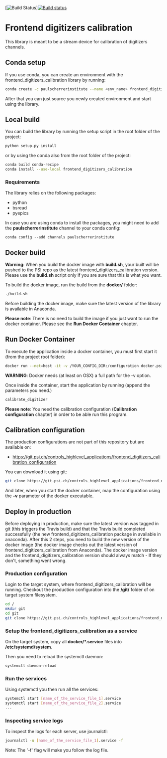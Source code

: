 [![Build Status](https://travis-ci.org/datastreaming/frontend_digitizers_calibration.svg?branch=master)][![Build status](https://ci.appveyor.com/api/projects/status/tigeg1p1wi90aruy?svg=true)](https://ci.appveyor.com/project/Babicaa/frontend-digitizers-calibration)

# Frontend digitizers calibration
This library is meant to be a stream device for calibration of digitizers channels.

## Conda setup
If you use conda, you can create an environment with the frontend_digitizers_calibration library by running:

```bash
conda create -c paulscherrerinstitute --name <env_name> frontend_digitizers_calibration
```

After that you can just source you newly created environment and start using the library.

## Local build
You can build the library by running the setup script in the root folder of the project:

```bash
python setup.py install
```

or by using the conda also from the root folder of the project:

```bash
conda build conda-recipe
conda install --use-local frontend_digitizers_calibration
```

### Requirements
The library relies on the following packages:

- python
- bsread
- pyepics

In case you are using conda to install the packages, you might need to add the **paulscherrerinstitute** channel to 
your conda config:

```
conda config --add channels paulscherrerinstitute
```

## Docker build
**Warning**: When you build the docker image with **build.sh**, your built will be pushed to the PSI repo as the 
latest frontend_digitizers_calibration version. Please use the **build.sh** script only if you are sure that this is 
what you want.

To build the docker image, run the build from the **docker/** folder:
```bash
./build.sh
```

Before building the docker image, make sure the latest version of the library is available in Anaconda.

**Please note**: There is no need to build the image if you just want to run the docker container. 
Please see the **Run Docker Container** chapter.

## Run Docker Container
To execute the application inside a docker container, you must first start it (from the project root folder):
```bash
docker run --net=host -it -v /YOUR_CONFIG_DIR:/configuration docker.psi.ch:5000/frontend_digitizers_calibration /bin/bash
```

**WARNING**: Docker needs (at least on OSX) a full path for the -v option.

Once inside the container, start the application by running (append the parameters you need.)
```bash
calibrate_digitizer
```

**Please note**: You need the calibration configuration (**Calibration configuration** chapter) in order to be 
able run this program.

## Calibration configuration

The production configurations are not part of this repository but are available on:
- https://git.psi.ch/controls_highlevel_applications/frontend_digitizers_calibration_configuration

You can download it using git:
```bash
git clone https://git.psi.ch/controls_highlevel_applications/frontend_digitizers_calibration_configuration.git
```

And later, when you start the docker container, map the configuration using the **-v** parameter of the docker 
executable.

## Deploy in production

Before deploying in production, make sure the latest version was tagged in git (this triggers the Travis build) and 
that the Travis build completed successfully (the new frontend_digitizers_calibration package in available in anaconda). 
After this 2 steps, you need to build the new version of the docker image (the docker image checks out the latest 
version of frontend_digitizers_calibration from Anaconda). 
The docker image version and the frontend_digitizers_calibration version should always match - 
If they don't, something went wrong.

### Production configuration
Login to the target system, where frontend_digitizers_calibration will be running. Checkout the production configuration 
into the **/git/** folder of on target system filesystem.

```bash
cd /
mkdir git
cd git
git clone https://git.psi.ch/controls_highlevel_applications/frontend_digitizers_calibration_configuration.git
```

### Setup the frontend_digitizers_calibration as a service
On the target system, copy all **docker/\*.service** files into 
**/etc/systemd/system**.

Then you need to reload the systemctl daemon:
```bash
systemctl daemon-reload
```

### Run the services
Using systemctl you then run all the services:
```bash
systemctl start [name_of_the_service_file_1].service
systemctl start [name_of_the_service_file_2].service
...
```

### Inspecting service logs
To inspect the logs for each server, use journalctl:
```bash
journalctl -u [name_of_the_service_file_1].service -f
```

Note: The '-f' flag will make you follow the log file.
